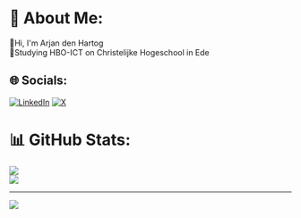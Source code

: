 # 💫 About Me:
🫡Hi, I'm Arjan den Hartog<br>🏫Studying HBO-ICT on Christelijke Hogeschool in Ede<br>

## 🌐 Socials:
[![LinkedIn](https://img.shields.io/badge/LinkedIn-%230077B5.svg?logo=linkedin&logoColor=white)](https://linkedin.com/in/arjan-den-hartog-142741220) [![X](https://img.shields.io/badge/X-black.svg?logo=X&logoColor=white)](https://x.com/arjandenh) 

# 📊 GitHub Stats:
![](https://github-readme-streak-stats.herokuapp.com/?user=arjandenhartog&theme=shadow_blue&hide_border=false)<br/>
![](https://github-readme-stats.vercel.app/api/top-langs/?username=arjandenhartog&theme=shadow_blue&hide_border=false&include_all_commits=true&count_private=false&layout=compact)

---
[![](https://visitcount.itsvg.in/api?id=arjandenhartog&icon=0&color=0)](https://visitcount.itsvg.in)

<!-- Proudly created with GPRM ( https://gprm.itsvg.in ) -->
